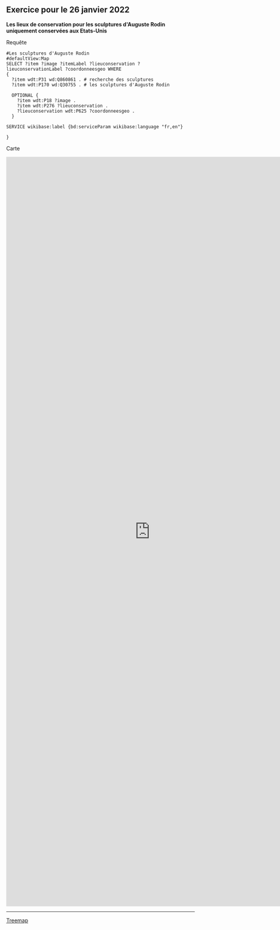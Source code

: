 ## Exercice pour le 26 janvier 2022 

**Les lieux de conservation pour les sculptures d'Auguste Rodin uniquement conservées aux Etats-Unis**

Requête

```sparql
#Les sculptures d'Auguste Rodin 
#defaultView:Map
SELECT ?item ?image ?itemLabel ?lieuconservation ?lieuconservationLabel ?coordonneesgeo WHERE
{
  ?item wdt:P31 wd:Q860861 . # recherche des sculptures 
  ?item wdt:P170 wd:Q30755 . # les sculptures d'Auguste Rodin 
  
  OPTIONAL {
    ?item wdt:P18 ?image .
    ?item wdt:P276 ?lieuconservation .
    ?lieuconservation wdt:P625 ?coordonneesgeo . 
  }

SERVICE wikibase:label {bd:serviceParam wikibase:language "fr,en"}
  
}
```


Carte

<iframe style="width: 80vw; height: 50vh; border: none;" src="https://query.wikidata.org/embed.html#%23Les%20sculptures%20d'Auguste%20Rodin%20%0A%23defaultView%3AMap%0ASELECT%20%3Fitem%20%3Fimage%20%3FitemLabel%20%3Flieuconservation%20%3FlieuconservationLabel%20%3Fcoordonneesgeo%20%3Fpays%20WHERE%0A%7B%0A%20%20%3Fitem%20wdt%3AP31%2Fwdt%3AP279*%20wd%3AQ860861%20.%20%23%20recherche%20des%20sculptures%20%0A%20%20%3Fitem%20wdt%3AP170%20wd%3AQ30755%20.%20%23%20les%20sculptures%20d'Auguste%20Rodin%20%0A%20%20%0A%20%20OPTIONAL%20%7B%0A%20%20%20%20%3Fitem%20wdt%3AP18%20%3Fimage%20.%20%23%20les%20images%20%0A%20%20%20%20%3Fitem%20wdt%3AP276%20%3Flieuconservation%20.%20%23%20les%20lieux%20de%20conservation%20des%20sculptures%20%0A%20%20%20%20%3Flieuconservation%20wdt%3AP625%20%3Fcoordonneesgeo%20.%20%0A%20%20%7D%0A%0ASERVICE%20wikibase%3Alabel%20%7Bbd%3AserviceParam%20wikibase%3Alanguage%20%22fr%2Cen%22%7D%0A%20%20%0A%7D" referrerpolicy="origin" sandbox="allow-scripts allow-same-origin allow-popups"></iframe>


---------------
[Treemap](https://github.com/naomicandicedongopassi/ExercicesDatavisualisation_20220126/blob/main/treemap.svg)

